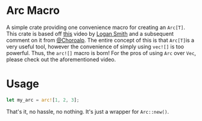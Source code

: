 # Arc Macro

A simple crate providing one convenience macro for creating an `Arc[T]`. This crate is based off [this](https://www.youtube.com/watch?v=A4cKi7PTJSs&t=34s) video by [Logan Smith](https://www.youtube.com/@_noisecode) and a subsequent comment on it from [@Choroalp](https://www.youtube.com/@Choroalp). The entire concept of this is that `Arc[T]`is a very useful tool, however the convenience of simply using `vec![]` is too powerful. Thus, the `arc![]` macro is born! For the pros of using `Arc` over `Vec`, please check out the aforementioned video.

# Usage

```rust
let my_arc = arc![1, 2, 3];
```

That's it, no hassle, no nothing. It's just a wrapper for `Arc::new()`.
